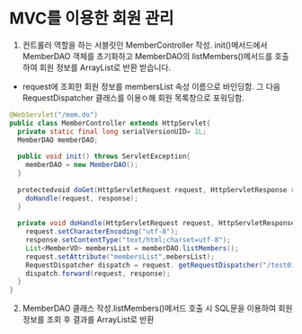 # MVC를 이용한 회원 관리

1. 컨트롤러 역할을 하는 서블릿인 MemberController 작성. init()메서드에서 MemberDAO 객체를 초기화하고 MemberDAO의 listMembers()메서드를 호출하여 회원 정보를 ArrayList로 반환 받습니다.
  - request에 조회한 회원 정보를 membersList 속성 이름으로 바인딩함. 그 다음 RequestDispatcher 클래스를 이용ㅇ해 회원 목록창으로 포워딩함.
```java
@WebServlet("/mem.do")
public class MemberController extends HttpServlet{
  private static final long serialVersionUID= 1L;
  MemberDAO memberDAO;
  
  public void init() throws ServletException{
    memberDAO = new MemberDAO();
  }
  
  protectedvoid doGet(HttpServletRequest request, HttpServletResponse response)throws ServletException,IOException{
    doHandle(request, response);
  }
  
  private void doHandle(HttpServletRequest request, HttpServletResponse response) throws ServletException, IOException{
    request.setCharacterEncoding("utf-8");
    response.setContentType("text/html;charset=utf-8");
    List<MemberVO> membersList = memberDAO.listMembers();
    request.setAttribute("membersList",mebersList);
    RequestDispatcher dispatch = request. getRequestDispatcher("/test01/listMembers.jsp");
    dispatch.forward(request, response);
  }
}

```

2. MemberDAO 클래스 작성.listMembers()메서드 호출 시 SQL문을 이용하여 회원정보를 조회 후 결과를 ArrayList로 반환
```java



```
